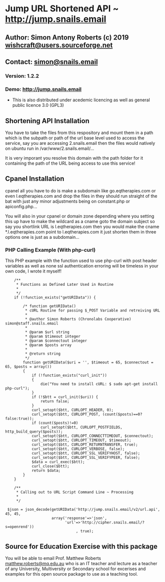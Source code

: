 # Jump URL Shortened API ~ http://jump.snails.email

## Author: Simon Antony Roberts (c) 2019 <wishcraft@users.sourceforge.net>

## Contact: simon@snails.email

### Version: 1.2.2

### Demo: http://jump.snails.email

 * This is also distributed under acedemic licencing as well as general public licence 3.0 (GPL3)

## Shortening API Installation
You have to take the files from this respository and mount them in a path which is the subpath or path of the url base level used to access the service, say you are accessing 2.snails.email then the files would natively on ubuntu run in /var/www/2.snails.email/...

It is very imporant you resolve this domain with the path folder for it containing the path of the URL being access to use this service!

## Cpanel Installation
cpanel all you have to do is make a subdomain like go.eqtherapies.com or even l.eqtherapies.com and drop the files in they should run straight of the bat with just any minor adjustments being on constant.php or apiconfig.php...

You will also in your cpanel or domain zone depending where you setting this up have to make the wildcard as a cname goto the domain subject so say you shortlink URL is l.eqtherapies.com then you would make the cname *.l.eqtherapies.com point to l.eqtherapies.com it just shorten them in three options one is just as a subdomain...

### PHP Calling Example (With php-curl)
This PHP example with the function used to use php-curl with post header variables as well as none ssl authentication erroring will be timeless in your own code, I wrote it myself!
     
     	/**
     	 * Functions as Defined Later Used in Routine
     	 * 
     	 */
     	if (!function_exists("getURIData")) {
     	
     		/* function getURIData()
     		 * cURL Routine for passing $_POST Variable and retreiving URL
     		 * 
     		 * @author Simon Roberts (Chronolabs Cooperative) simon@staff.snails.email
     		 *
     		 * @param $url string
     		 * @param $timeout integer
     		 * @param $connectout integer
     		 * @param $posts array
     		 * 
     		 * @return string
     		 */
     		function getURIData($uri = '', $timeout = 65, $connectout = 65, $posts = array())
     		{
     			if (!function_exists("curl_init"))
     			{
     				die("You need to install cURL: $ sudo apt-get install php-curl");
     			}
     			if (!$btt = curl_init($uri)) {
     				return false;
     			}
     			curl_setopt($btt, CURLOPT_HEADER, 0);
     			curl_setopt($btt, CURLOPT_POST, (count($posts)==0?false:true));
     			if (count($posts)!=0)
     				curl_setopt($btt, CURLOPT_POSTFIELDS, http_build_query($posts));
     			curl_setopt($btt, CURLOPT_CONNECTTIMEOUT, $connectout);
     			curl_setopt($btt, CURLOPT_TIMEOUT, $timeout);
     			curl_setopt($btt, CURLOPT_RETURNTRANSFER, true);
     			curl_setopt($btt, CURLOPT_VERBOSE, false);
     			curl_setopt($btt, CURLOPT_SSL_VERIFYHOST, false);
     			curl_setopt($btt, CURLOPT_SSL_VERIFYPEER, false);
     			$data = curl_exec($btt);
     			curl_close($btt);
     			return $data;
     		}
     	}
     
     	/**
     	 * Calling out to URL Script Command Line ~ Processing
     	 * 
     	 */

     $json = json_decode(getURIData('http://jump.snails.email/v2/url.api', 45, 45, 
                         array('response'=>'json', 
                               'url'=>'http://cipher.snails.email/?s=openrend'))
     								, true);

## Source for Education Exercise with this package
You will be able to email Prof. Matthew Roberts <matthew.roberts@mq.edu.au> who is an IT teacher and lecture as a teacher of any University, Multiversity or Secondary school for excerises and examples for this open source package to use as a teaching tool.
     
